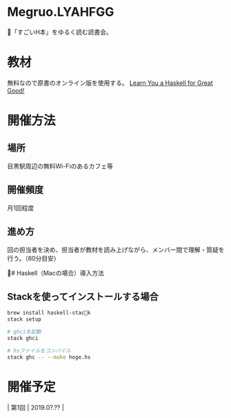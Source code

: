 # Megruo.LYAHFGG
「すごいH本」をゆるく読む読書会。

# 教材
無料なので原書のオンライン版を使用する。
[Learn You a Haskell for Great Good!](http://learnyouahaskell.com/chapters)

# 開催方法
## 場所
目黒駅周辺の無料Wi-Fiのあるカフェ等

## 開催頻度
月1回程度

## 進め方
回の担当者を決め、担当者が教材を読み上げながら、メンバー間で理解・質疑を行う。（60分目安）

# Haskell（Macの場合）導入方法
## Stackを使ってインストールする場合
```bash
brew install haskell-stack
stack setup

# ghciを起動
stack ghci

# hsファイルをコンパイル
stack ghc -- --make hoge.hs
```

# 開催予定
| 第1回 | 2019.0?.?? | 